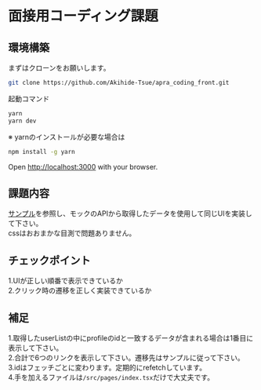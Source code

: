 # 面接用コーディング課題

## 環境構築

まずはクローンをお願いします。

```bash
git clone https://github.com/Akihide-Tsue/apra_coding_front.git
```

起動コマンド

```bash
yarn
yarn dev
```

※ yarnのインストールが必要な場合は

```bash
npm install -g yarn
```

Open [http://localhost:3000](http://localhost:3000) with your browser.

## 課題内容

[サンプル](https://apra-coding-front-7r2u-git-master-atsueapracojps-projects.vercel.app/)を参照し、モックのAPIから取得したデータを使用して同じUIを実装して下さい。  
cssはおおまかな目測で問題ありません。

## チェックポイント

1.UIが正しい順番で表示できているか  
2.クリック時の遷移を正しく実装できているか

## 補足

1.取得したuserListの中にprofileのidと一致するデータが含まれる場合は1番目に表示して下さい。  
2.合計で6つのリンクを表示して下さい。遷移先はサンプルに従って下さい。  
3.idはフェッチごとに変わります。定期的にrefetchしています。  
4.手を加えるファイルは`/src/pages/index.tsx`だけで大丈夫です。
